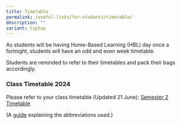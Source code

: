 ```yaml
---
title: Timetable
permalink: /useful-links/for-students/timetable/
description: ""
variant: tiptap
---
```

<p>As students will be having Home-Based Learning (HBL) day once a fortnight,
students will have an odd and even week timetable.</p>
<p>Students are reminded to refer to their timetables and pack their bags
accordingly.</p>
<p></p>
<h3><strong>Class Timetable 2024</strong></h3>
<p>Please refer to&nbsp;your class timetable (Updated 21 June): <a href="/files/2024_Sem_2_Class_Timetable.pdf" rel="noopener noreferrer nofollow" target="_blank">Semester 2 Timetable</a>
</p>
<p>(A&nbsp;<a href="/files/Useful%20Links/For%20Students/Timetable%20Abbreviations%202021%20Sem%202.pdf" rel="noopener noreferrer nofollow" target="_blank">guide</a>&nbsp;explaining
the abbreviations used.)</p>